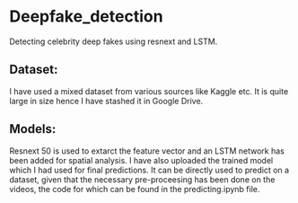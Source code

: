 # Deepfake_detection
Detecting celebrity deep fakes using resnext and LSTM.
## Dataset:
I have used a mixed dataset from various sources like Kaggle etc. It is quite large in size hence I have stashed it in Google Drive. 
## Models:
Resnext 50 is used to extarct the feature vector and an LSTM network has been added for spatial analysis.
I have also uploaded the trained model which I had used for final predictions. It can be directly used to predict on a dataset, given that the necessary pre-proceesing has been done on the videos, the code for which can be found in the predicting.ipynb file. 
